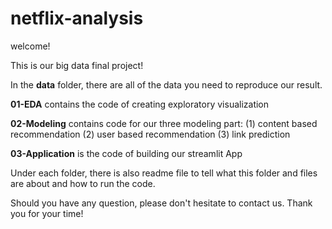 # netflix-analysis
 welcome!
 
 This is our big data final project!
 
 In the **data** folder, there are all of the data you need to reproduce our result.
 
 **01-EDA** contains the code of creating exploratory visualization
 
 **02-Modeling** contains code for our three modeling part: (1) content based recommendation (2) user based recommendation (3) link prediction
 
 **03-Application** is the code of building our streamlit App
 
 
 Under each folder, there is also readme file to tell what this folder and files are about and how to run the code.
 
 Should you have any question, please don't hesitate to contact us. Thank you for your time!
